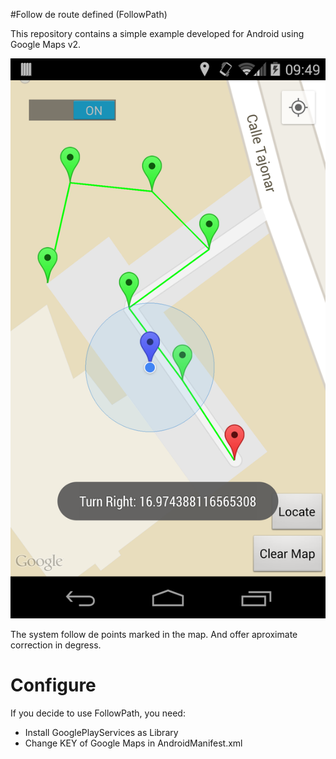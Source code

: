 #Follow de route defined (FollowPath)

This repository contains a simple example developed for Android using Google Maps v2.


![(https://github.com/mael/FollowPath-Android-Maps2/blob/master/res/drawable/follow_path.png)](https://github.com/mael/FollowPath-Android-Maps2/blob/master/res/drawable/follow_path.png)

The system follow de points marked in the map. And offer aproximate correction in degress.

# Configure

If you decide to use FollowPath, you need:

* Install GooglePlayServices as Library
* Change KEY of Google Maps in AndroidManifest.xml
